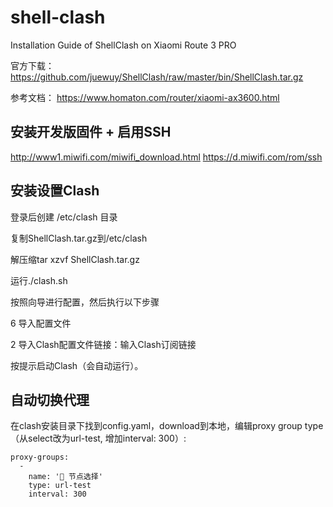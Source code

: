 # shell-clash
Installation Guide of ShellClash on Xiaomi Route 3 PRO

官方下载：https://github.com/juewuy/ShellClash/raw/master/bin/ShellClash.tar.gz

参考文档：
https://www.homaton.com/router/xiaomi-ax3600.html

## 安装开发版固件 + 启用SSH
http://www1.miwifi.com/miwifi_download.html
https://d.miwifi.com/rom/ssh

## 安装设置Clash

登录后创建 /etc/clash 目录

复制ShellClash.tar.gz到/etc/clash

解压缩tar xzvf ShellClash.tar.gz

运行./clash.sh

按照向导进行配置，然后执行以下步骤

6 导入配置文件

2 导入Clash配置文件链接：输入Clash订阅链接

按提示启动Clash（会自动运行）。

## 自动切换代理

在clash安装目录下找到config.yaml，download到本地，编辑proxy group type（从select改为url-test, 增加interval: 300）:

```
proxy-groups:
  -
    name: '🚀 节点选择'
    type: url-test
    interval: 300
```
